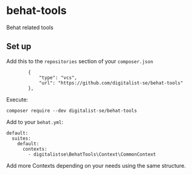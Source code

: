 # behat-tools
Behat related tools

## Set up

Add this to the `repositories` section of your `composer.json`

```
        {
            "type": "vcs",
            "url": "https://github.com/digitalist-se/behat-tools"
        },
```

Execute:
```
composer require --dev digitalist-se/behat-tools
```

Add to your `behat.yml`:
```
default:
  suites:
    default:
      contexts:
        - digitalistse\BehatTools\Context\CommonContext
```
Add more Contexts depending on your needs using the same structure.

